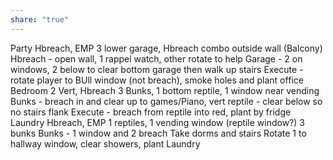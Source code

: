 ```yaml
---
share: "true"
---
```


Party
	Hbreach, EMP
	3 lower garage, Hbreach combo outside wall (Balcony)
	Hbreach - open wall, 1 rappel watch, other rotate to help
	Garage - 2 on windows, 2 below to clear bottom garage then walk up stairs
	Execute - rotate player to BUll window (not breach), smoke holes and plant office
Bedroom
	2 Vert, Hbreach
	3 Bunks, 1 bottom reptile, 1 window near vending
	Bunks - breach in and clear up to games/Piano, vert
	reptile - clear below so no stairs flank
	Execute - breach from reptile into red, plant by fridge
Laundry
	Hbreach, EMP
	1 reptiles, 1 vending window (reptile window?) 3 bunks
	Bunks - 1 window and 2 breach
	Take dorms and stairs
	Rotate 1 to hallway window, clear showers, plant Laundry